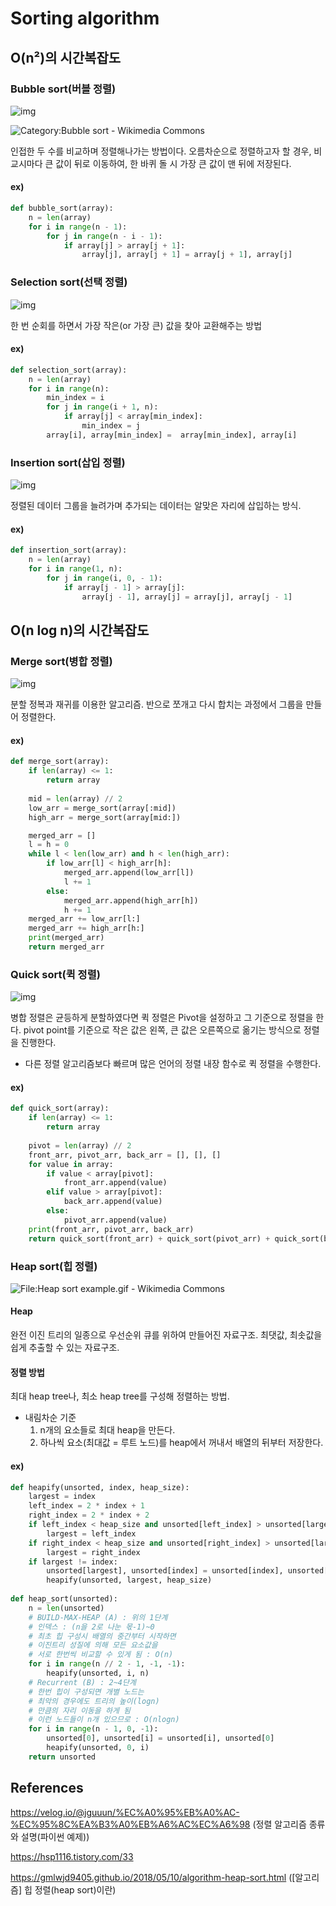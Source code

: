 # Sorting algorithm

## O(n²)의 시간복잡도

### Bubble sort(버블 정렬)

![img](https://images.velog.io/images/jguuun/post/d02f445e-1936-4333-a703-642c0431db03/Bubble-sort.gif)

![Category:Bubble sort - Wikimedia Commons](https://upload.wikimedia.org/wikipedia/commons/thumb/5/54/Sorting_bubblesort_anim.gif/250px-Sorting_bubblesort_anim.gif)

인접한 두 수를 비교하며 정렬해나가는 방법이다. 오름차순으로 정렬하고자 할 경우, 비교시마다 큰 값이 뒤로 이동하여, 한 바퀴 돌 시 가장 큰 값이 맨 뒤에 저장된다.

#### ex)

```python
def bubble_sort(array):
    n = len(array)
    for i in range(n - 1):
        for j in range(n - i - 1):
            if array[j] > array[j + 1]:
                array[j], array[j + 1] = array[j + 1], array[j]
```

### Selection sort(선택 정렬)

![img](https://images.velog.io/images/jguuun/post/f95f96d8-de50-4f49-b4ae-cea5b07365ce/Selection-Sort-Gif.gif)



한 번 순회를 하면서 가장 작은(or 가장 큰) 값을 찾아 교환해주는 방법

#### ex)

```python
def selection_sort(array):
	n = len(array)
	for i in range(n):
		min_index = i
		for j in range(i + 1, n):
			if array[j] < array[min_index]:
				min_index = j
		array[i], array[min_index] =  array[min_index], array[i]
```

### Insertion sort(삽입 정렬)

![img](https://images.velog.io/images/jguuun/post/fa49ded1-64c6-42fb-813e-947fe3d4b35d/Insertion-sort-example-300px.gif)

정렬된 데이터 그룹을 늘려가며 추가되는 데이터는 알맞은 자리에 삽입하는 방식.

#### ex)

```python
def insertion_sort(array):
	n = len(array)
	for i in range(1, n):
		for j in range(i, 0, - 1):
			if array[j - 1] > array[j]:
				array[j - 1], array[j] = array[j], array[j - 1]
```



## O(n log n)의 시간복잡도

### Merge sort(병합 정렬)

![img](https://images.velog.io/images/jguuun/post/8f6ff9f4-52e7-43df-9664-880830d2f239/Merge-sort-example-300px.gif)

분할 정복과 재귀를 이용한 알고리즘. 반으로 쪼개고 다시 합치는 과정에서 그룹을 만들어 정렬한다.

#### ex)

```python
def merge_sort(array):
	if len(array) <= 1:
		return array
    
	mid = len(array) // 2
	low_arr = merge_sort(array[:mid])
	high_arr = merge_sort(array[mid:])

	merged_arr = []
	l = h = 0
	while l < len(low_arr) and h < len(high_arr):
		if low_arr[l] < high_arr[h]:
			merged_arr.append(low_arr[l])
			l += 1
		else:
			merged_arr.append(high_arr[h])
			h += 1
	merged_arr += low_arr[l:]
	merged_arr += high_arr[h:]
	print(merged_arr)
	return merged_arr
```

### Quick sort(퀵 정렬)

![img](https://images.velog.io/images/jguuun/post/91ff10f7-4b7a-4b26-916f-30d38138b03e/Quicksort-example.gif)

병합 정렬은 균등하게 분할하였다면 퀵 정렬은 Pivot을 설정하고 그 기준으로 정렬을 한다. pivot point를 기준으로 작은 값은 왼쪽, 큰 값은 오른쪽으로 옮기는 방식으로 정렬을 진행한다.

- 다른 정렬 알고리즘보다 빠르며 많은 언어의 정렬 내장 함수로 퀵 정렬을 수행한다.

#### ex)

```python
def quick_sort(array):
	if len(array) <= 1:
		return array
    
	pivot = len(array) // 2
	front_arr, pivot_arr, back_arr = [], [], []
	for value in array:
		if value < array[pivot]:
			front_arr.append(value)
		elif value > array[pivot]:
			back_arr.append(value)
		else:
			pivot_arr.append(value)
	print(front_arr, pivot_arr, back_arr)
	return quick_sort(front_arr) + quick_sort(pivot_arr) + quick_sort(back_arr)
```

### Heap sort(힙 정렬)

![File:Heap sort example.gif - Wikimedia Commons](https://upload.wikimedia.org/wikipedia/commons/f/fe/Heap_sort_example.gif)

#### Heap

완전 이진 트리의 일종으로 우선순위 큐를 위하여 만들어진 자료구조. 최댓값, 최솟값을 쉽게 추출할 수 있는 자료구조.

#### 정렬 방법

최대 heap tree나, 최소 heap tree를 구성해 정렬하는 방법.

- 내림차순 기준
  1. n개의 요소들로 최대 heap을 만든다.
  2. 하나씩 요소(최대값 = 루트 노드)를 heap에서 꺼내서 배열의 뒤부터 저장한다.

#### ex)

```python
def heapify(unsorted, index, heap_size):
    largest = index
    left_index = 2 * index + 1
    right_index = 2 * index + 2
    if left_index < heap_size and unsorted[left_index] > unsorted[largest]:
        largest = left_index
    if right_index < heap_size and unsorted[right_index] > unsorted[largest]:
        largest = right_index
    if largest != index:
        unsorted[largest], unsorted[index] = unsorted[index], unsorted[largest]
        heapify(unsorted, largest, heap_size)
        
def heap_sort(unsorted):
    n = len(unsorted)
    # BUILD-MAX-HEAP (A) : 위의 1단계
    # 인덱스 : (n을 2로 나눈 몫-1)~0
    # 최초 힙 구성시 배열의 중간부터 시작하면 
    # 이진트리 성질에 의해 모든 요소값을 
    # 서로 한번씩 비교할 수 있게 됨 : O(n)
    for i in range(n // 2 - 1, -1, -1):
        heapify(unsorted, i, n)
    # Recurrent (B) : 2~4단계
    # 한번 힙이 구성되면 개별 노드는
    # 최악의 경우에도 트리의 높이(logn)
    # 만큼의 자리 이동을 하게 됨
    # 이런 노드들이 n개 있으므로 : O(nlogn)
    for i in range(n - 1, 0, -1):
        unsorted[0], unsorted[i] = unsorted[i], unsorted[0]
        heapify(unsorted, 0, i)
    return unsorted
```



## References

https://velog.io/@jguuun/%EC%A0%95%EB%A0%AC-%EC%95%8C%EA%B3%A0%EB%A6%AC%EC%A6%98 (정렬 알고리즘 종류와 설명(파이썬 예제))

https://hsp1116.tistory.com/33

https://gmlwjd9405.github.io/2018/05/10/algorithm-heap-sort.html ([알고리즘] 힙 정렬(heap sort)이란)

